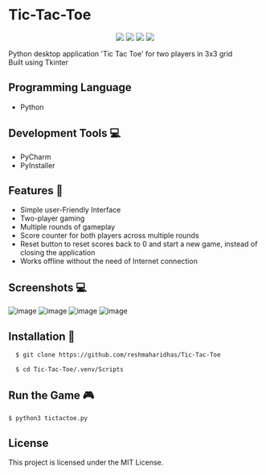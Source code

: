 # Tic-Tac-Toe
<p align="center">
  <img src="https://api.visitorbadge.io/api/visitors?path=https%3A%2F%2Fgithub.com%2Freshmaharidhas%2FTic-Tac-Toe&labelColor=%23000000&countColor=%2300ff00&style=plastic"/>
  <img src="https://img.shields.io/github/repo-size/reshmaharidhas/Tic-Tac-Toe"/>
  <img src="https://img.shields.io/github/languages/top/reshmaharidhas/Tic-Tac-Toe"/>
  <img src="https://img.shields.io/github/license/reshmaharidhas/Tic-Tac-Toe?labelColor=%23000000&color=%2300FF00"/>

</p>
Python desktop application 'Tic Tac Toe' for two players in 3x3 grid <br>
Built using Tkinter

## Programming Language 
- Python

## Development Tools 💻
- PyCharm
- PyInstaller

## Features 🔆
- Simple user-Friendly Interface
- Two-player gaming
- Multiple rounds of gameplay
- Score counter for both players across multiple rounds
- Reset button to reset scores back to 0 and start a new game, instead of closing the application
- Works offline without the need of Internet connection

## Screenshots 💻
![image](https://github.com/reshmaharidhas/Tic-Tac-Toe/assets/37250413/8861b32d-d936-4ad2-92ba-27a6521a8078)
![image](https://github.com/reshmaharidhas/Tic-Tac-Toe/assets/37250413/9e7f6e7c-e8af-4707-96b6-69e5c8d8a665)
![image](https://github.com/reshmaharidhas/Tic-Tac-Toe/assets/37250413/e4e92ae6-a8bc-4e75-95b0-1e5c0823c049)
![image](https://github.com/reshmaharidhas/Tic-Tac-Toe/assets/37250413/f7ea1b0f-d8b3-469c-b847-d85eab0ad514)

## Installation 🔌
```bash
  $ git clone https://github.com/reshmaharidhas/Tic-Tac-Toe
```
```bash
  $ cd Tic-Tac-Toe/.venv/Scripts
```
## Run the Game 🎮
```bash
$ python3 tictactoe.py
```

## License
This project is licensed under the MIT License.
